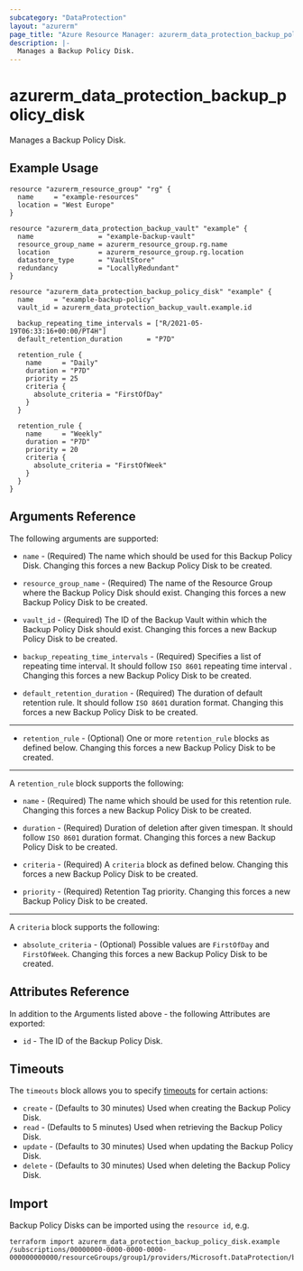 ```yaml
---
subcategory: "DataProtection"
layout: "azurerm"
page_title: "Azure Resource Manager: azurerm_data_protection_backup_policy_disk"
description: |-
  Manages a Backup Policy Disk.
---
```


# azurerm_data_protection_backup_policy_disk

Manages a Backup Policy Disk.

## Example Usage

```hcl
resource "azurerm_resource_group" "rg" {
  name     = "example-resources"
  location = "West Europe"
}

resource "azurerm_data_protection_backup_vault" "example" {
  name                = "example-backup-vault"
  resource_group_name = azurerm_resource_group.rg.name
  location            = azurerm_resource_group.rg.location
  datastore_type      = "VaultStore"
  redundancy          = "LocallyRedundant"
}

resource "azurerm_data_protection_backup_policy_disk" "example" {
  name     = "example-backup-policy"
  vault_id = azurerm_data_protection_backup_vault.example.id

  backup_repeating_time_intervals = ["R/2021-05-19T06:33:16+00:00/PT4H"]
  default_retention_duration      = "P7D"

  retention_rule {
    name     = "Daily"
    duration = "P7D"
    priority = 25
    criteria {
      absolute_criteria = "FirstOfDay"
    }
  }

  retention_rule {
    name     = "Weekly"
    duration = "P7D"
    priority = 20
    criteria {
      absolute_criteria = "FirstOfWeek"
    }
  }
}
```

## Arguments Reference

The following arguments are supported:
* `name` - (Required) The name which should be used for this Backup Policy Disk. Changing this forces a new Backup Policy Disk to be created.

* `resource_group_name` - (Required) The name of the Resource Group where the Backup Policy Disk should exist. Changing this forces a new Backup Policy Disk to be created.

* `vault_id` - (Required) The ID of the Backup Vault within which the Backup Policy Disk should exist. Changing this forces a new Backup Policy Disk to be created.

* `backup_repeating_time_intervals` - (Required) Specifies a list of repeating time interval. It should follow `ISO 8601` repeating time interval . Changing this forces a new Backup Policy Disk to be created.

* `default_retention_duration` - (Required) The duration of default retention rule. It should follow `ISO 8601` duration format. Changing this forces a new Backup Policy Disk to be created.

---

* `retention_rule` - (Optional) One or more `retention_rule` blocks as defined below. Changing this forces a new Backup Policy Disk to be created.

---

A `retention_rule` block supports the following:

* `name` - (Required) The name which should be used for this retention rule. Changing this forces a new Backup Policy Disk to be created.

* `duration` - (Required) Duration of deletion after given timespan. It should follow `ISO 8601` duration format. Changing this forces a new Backup Policy Disk to be created.

* `criteria` - (Required) A `criteria` block as defined below. Changing this forces a new Backup Policy Disk to be created.

* `priority` - (Required) Retention Tag priority. Changing this forces a new Backup Policy Disk to be created.

---

A `criteria` block supports the following:

* `absolute_criteria` - (Optional) Possible values are `FirstOfDay` and `FirstOfWeek`. Changing this forces a new Backup Policy Disk to be created.

## Attributes Reference

In addition to the Arguments listed above - the following Attributes are exported: 

* `id` - The ID of the Backup Policy Disk.

## Timeouts

The `timeouts` block allows you to specify [timeouts](https://www.terraform.io/docs/configuration/resources.html#timeouts) for certain actions:

* `create` - (Defaults to 30 minutes) Used when creating the Backup Policy Disk.
* `read` - (Defaults to 5 minutes) Used when retrieving the Backup Policy Disk.
* `update` - (Defaults to 30 minutes) Used when updating the Backup Policy Disk.
* `delete` - (Defaults to 30 minutes) Used when deleting the Backup Policy Disk.

## Import

Backup Policy Disks can be imported using the `resource id`, e.g.

```shell
terraform import azurerm_data_protection_backup_policy_disk.example /subscriptions/00000000-0000-0000-0000-000000000000/resourceGroups/group1/providers/Microsoft.DataProtection/backupVaults/vault1/backupPolicies/backupPolicy1
```
